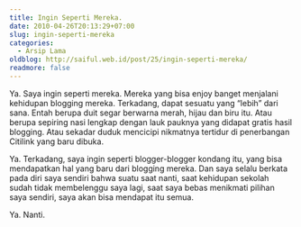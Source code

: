 ```yaml
---
title: Ingin Seperti Mereka.
date: 2010-04-26T20:13:29+07:00
slug: ingin-seperti-mereka
categories:
  - Arsip Lama
oldblog: http://saiful.web.id/post/25/ingin-seperti-mereka/
readmore: false
---
```


Ya. Saya ingin seperti mereka. Mereka yang bisa enjoy banget menjalani kehidupan blogging mereka. Terkadang, dapat sesuatu yang “lebih” dari sana. Entah berupa duit segar berwarna merah, hijau dan biru itu. Atau berupa sepiring nasi lengkap dengan lauk pauknya yang didapat gratis hasil blogging. Atau sekadar duduk mencicipi nikmatnya tertidur di penerbangan Citilink yang baru dibuka.

Ya. Terkadang, saya ingin seperti blogger-blogger kondang itu, yang bisa mendapatkan hal yang baru dari blogging mereka. Dan saya selalu berkata pada diri saya sendiri bahwa suatu saat nanti, saat kehidupan sekolah sudah tidak membelenggu saya lagi, saat saya bebas menikmati pilihan saya sendiri, saya akan bisa mendapat itu semua.

Ya. Nanti.
